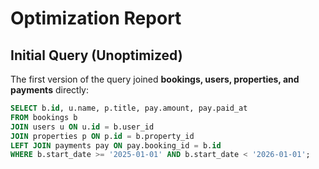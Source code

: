 # Optimization Report

## Initial Query (Unoptimized)
The first version of the query joined **bookings, users, properties, and payments** directly:

```sql
SELECT b.id, u.name, p.title, pay.amount, pay.paid_at
FROM bookings b
JOIN users u ON u.id = b.user_id
JOIN properties p ON p.id = b.property_id
LEFT JOIN payments pay ON pay.booking_id = b.id
WHERE b.start_date >= '2025-01-01' AND b.start_date < '2026-01-01';

